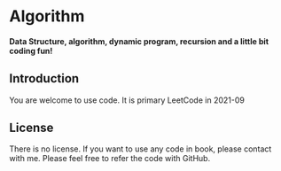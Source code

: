 # Algorithm

#### Data Structure, algorithm, dynamic program, recursion and a little bit coding fun!

## Introduction

You are welcome to use code.  It is primary LeetCode in 2021-09

## License

There is no license.  If you want to use any code in book, please contact with me. Please feel free to refer the code with GitHub.
